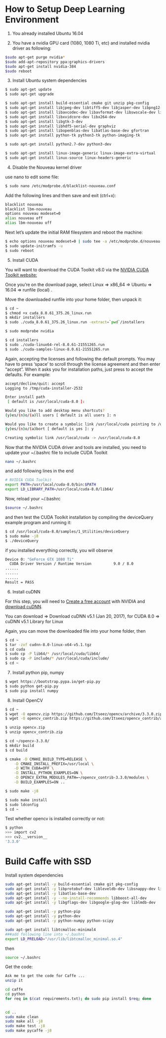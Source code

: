 
# How to Setup Deep Learning Environment

1) You already installed Ubuntu 16.04 

2) You have a nvidia GPU card (1080, 1080 Ti, etc) and installed nvidia driver as following: 
```bash
$sudo apt-get purge nvidia*
$sudo add-apt-repository ppa:graphics-drivers
$sudo apt-get install nvidia-384
$sudo reboot
```
3) Install Ubuntu system dependencies
```bash
$ sudo apt-get update
$ sudo apt-get upgrade

$ sudo apt-get install build-essential cmake git unzip pkg-config
$ sudo apt-get install libjpeg-dev libtiff5-dev libjasper-dev libpng12-dev
$ sudo apt-get install libavcodec-dev libavformat-dev libswscale-dev libv4l-dev
$ sudo apt-get install libxvidcore-dev libx264-dev
$ sudo apt-get install libgtk-3-dev
$ sudo apt-get install libhdf5-serial-dev graphviz
$ sudo apt-get install libopenblas-dev libatlas-base-dev gfortran
$ sudo apt-get install python-tk python3-tk python-imaging-tk

$ sudo apt-get install python2.7-dev python3-dev

$ sudo apt-get install linux-image-generic linux-image-extra-virtual
$ sudo apt-get install linux-source linux-headers-generic

```

4) Disable the Nouveau kernel driver

use nano to edit some file: 
```bash
$ sudo nano /etc/modprobe.d/blacklist-nouveau.conf
```
Add the following lines and then save and exit (ctrl+x):
```bash
blacklist nouveau
blacklist lbm-nouveau
options nouveau modeset=0
alias nouveau off
alias lbm-nouveau off
```


Next let’s update the initial RAM filesystem and reboot the machine:
```bash
$ echo options nouveau modeset=0 | sudo tee -a /etc/modprobe.d/nouveau-kms.conf
$ sudo update-initramfs -u
$ sudo reboot
```


5) Install CUDA 

You will want to download the CUDA Toolkit v8.0 via the [NVIDIA CUDA Toolkit website:](https://developer.nvidia.com/cuda-80-ga2-download-archive)

Once you’re on the download page, select Linux => x86_64 => Ubuntu => 16.04 => runfile (local) .

Move the downloaded runfile into your home folder, then unpack it:
```bash
$ cd ~ 
$ chmod +x cuda_8.0.61_375.26_linux.run
$ mkdir installers
$ sudo ./cuda_8.0.61_375.26_linux.run -extract=`pwd`/installers

$ sudo modprobe nvidia

$ cd installers
$ sudo ./cuda-linux64-rel-8.0.61-21551265.run
$ sudo ./cuda-samples-linux-8.0.61-21551265.run
```

Again, accepting the licenses and following the default prompts. 
You may have to press ‘space’ to scroll through the license agreement and then enter “accept”. 
When it asks you for installation paths, just press <enter>  to accept the defaults. For example: 
```bash
accept/decline/quit: accept             
Logging to /tmp/cuda-installer-2532

Enter install path
 [ default is /usr/local/cuda-8.0 ]: 

Would you like to add desktop menu shortcuts?
(y)es/(n)o/(a)ll users [ default is all users ]: n

Would you like to create a symbolic link /usr/local/cuda pointing to /usr/local/cuda-8.0?
(y)es/(n)o/(a)bort [ default is yes ]: y

Creating symbolic link /usr/local/cuda -> /usr/local/cuda-8.0
```


Now that the NVIDIA CUDA driver and tools are installed, you need to update your ~/.bashrc  file to include CUDA Toolkit
```bash
nano ~/.bashrc
```
and add following lines in the end
```bash
# NVIDIA CUDA Toolkit
export PATH=/usr/local/cuda-8.0/bin:$PATH
export LD_LIBRARY_PATH=/usr/local/cuda-8.0/lib64/
```

Now, reload your ~/.bashrc 
```bash
$source ~/.bashrc
```
and then test the CUDA Toolkit installation by compiling the deviceQuery  example program and running it:
```bash
$ cd /usr/local/cuda-8.0/samples/1_Utilities/deviceQuery
$ sudo make -j8
$ ./deviceQuery
```
if you installed everything correctly, you will observe 
```bash
Device 0: "GeForce GTX 1080 Ti"
  CUDA Driver Version / Runtime Version          9.0 / 8.0
......
......
......
Result = PASS
```

6) Install cuDNN

For this step, you will need to [Create a free account](https://developer.nvidia.com/developer-program) with NVIDIA and [download cuDNN](https://developer.nvidia.com/cudnn).

You can download => Download cuDNN v5.1 (Jan 20, 2017), for CUDA 8.0 => cuDNN v5.1 Library for Linux

Again, you can move the downloaded file into your home folder, then
```bash
$ cd ~
$ tar -zxf cudnn-8.0-linux-x64-v5.1.tgz
$ cd cuda
$ sudo cp -P lib64/* /usr/local/cuda/lib64/
$ sudo cp -P include/* /usr/local/cuda/include/
$ cd ~
```

7) Install python pip, numpy
```bash
$ wget https://bootstrap.pypa.io/get-pip.py
$ sudo python get-pip.py
$ sudo pip install numpy
```

8) Install OpenCV
```bash
$ cd ~
$ wget -O opencv.zip https://github.com/Itseez/opencv/archive/3.3.0.zip
$ wget -O opencv_contrib.zip https://github.com/Itseez/opencv_contrib/archive/3.3.0.zip

$ unzip opencv.zip
$ unzip opencv_contrib.zip

$ cd ~/opencv-3.3.0/
$ mkdir build
$ cd build

$ cmake -D CMAKE_BUILD_TYPE=RELEASE \
    -D CMAKE_INSTALL_PREFIX=/usr/local \
    -D WITH_CUDA=OFF \
    -D INSTALL_PYTHON_EXAMPLES=ON \
    -D OPENCV_EXTRA_MODULES_PATH=~/opencv_contrib-3.3.0/modules \
    -D BUILD_EXAMPLES=ON ..

$ sudo make -j8

$ sudo make install
$ sudo ldconfig
$ cd ~

```

Test whether opencv is installed correctly or not:
```bash
$ python
>>> import cv2
>>> cv2.__version__
'3.3.0'
```

# Build Caffe with SSD 

Install system dependencies
```bash
sudo apt-get install -y build-essential cmake git pkg-config
sudo apt-get install -y libprotobuf-dev libleveldb-dev libsnappy-dev libhdf5-serial-dev protobuf-compiler
sudo apt-get install -y libatlas-base-dev 
sudo apt-get install -y --no-install-recommends libboost-all-dev
sudo apt-get install -y libgflags-dev libgoogle-glog-dev liblmdb-dev

sudo apt-get install -y python-pip
sudo apt-get install -y python-dev
sudo apt-get install -y python-numpy python-scipy
```

```bash
sudo apt-get install libtcmalloc-minimal4
###add following line into ~/.bashrc
export LD_PRELOAD="/usr/lib/libtcmalloc_minimal.so.4"
```
then 
```bash
source ~/.bashrc
```

Get the code:
```bash
Ask me to get the code for Caffe ... 
unzip it

cd caffe
cd python
for req in $(cat requirements.txt); do sudo pip install $req; done

 
cd ..
sudo make clean
sudo make all -j8
sudo make test -j8 
sudo make pycaffe -j8
```




